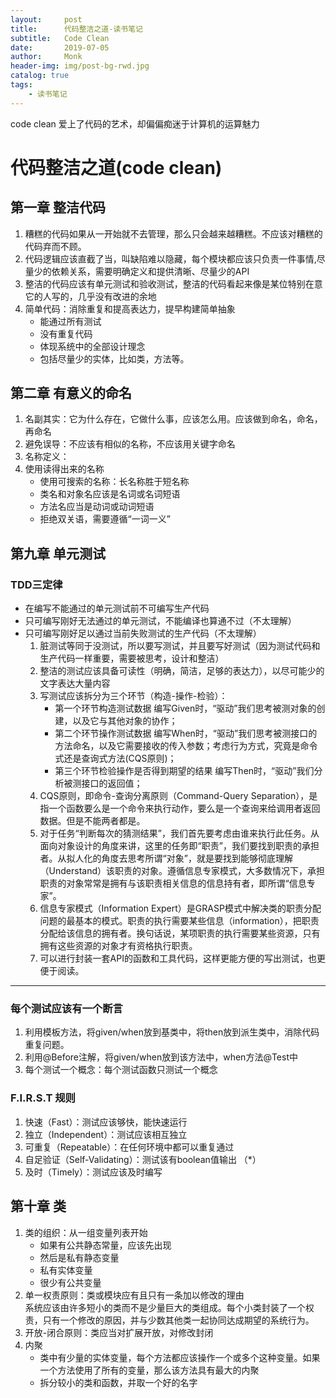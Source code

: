 ```yaml
---
layout:     post
title:      代码整洁之道-读书笔记
subtitle:   Code Clean
date:       2019-07-05
author:     Monk
header-img: img/post-bg-rwd.jpg
catalog: true
tags:
    - 读书笔记
---
```


code clean
爱上了代码的艺术，却偏偏痴迷于计算机的运算魅力

# 代码整洁之道(code clean)
## 第一章 整洁代码
   1. 糟糕的代码如果从一开始就不去管理，那么只会越来越糟糕。不应该对糟糕的代码弃而不顾。
   2. 代码逻辑应该直截了当，叫缺陷难以隐藏，每个模块都应该只负责一件事情,尽量少的依赖关系，需要明确定义和提供清晰、尽量少的API
   3. 整洁的代码应该有单元测试和验收测试，整洁的代码看起来像是某位特别在意它的人写的，几乎没有改进的余地
   4. 简单代码：消除重复和提高表达力，提早构建简单抽象
      - 能通过所有测试
      - 没有重复代码
      - 体现系统中的全部设计理念
      - 包括尽量少的实体，比如类，方法等。
		
## 第二章 有意义的命名
   1. 名副其实：它为什么存在，它做什么事，应该怎么用。应该做到命名，命名，再命名
   2. 避免误导：不应该有相似的名称，不应该用关键字命名
   3. 名称定义：
   4. 使用读得出来的名称
      * 使用可搜索的名称：长名称胜于短名称
      * 类名和对象名应该是名词或名词短语
      * 方法名应当是动词或动词短语
      * 拒绝双关语，需要遵循“一词一义”

## 第九章 单元测试
### TDD三定律
   * 在编写不能通过的单元测试前不可编写生产代码
   * 只可编写刚好无法通过的单元测试，不能编译也算通不过（不太理解）
   * 只可编写刚好足以通过当前失败测试的生产代码（不太理解）  
      1. 脏测试等同于没测试，所以要写测试，并且要写好测试（因为测试代码和生产代码一样重要，需要被思考，设计和整洁）    
      2. 整洁的测试应该具备可读性（明确，简洁，足够的表达力），以尽可能少的文字表达大量内容    
      3. 写测试应该拆分为三个环节（构造-操作-检验）：    
         - 第一个环节构造测试数据  编写Given时，“驱动”我们思考被测对象的创建，以及它与其他对象的协作；  
         - 第二个环节操作测试数据  编写When时，“驱动”我们思考被测接口的方法命名，以及它需要接收的传入参数；考虑行为方式，究竟是命令式还是查询式方法(CQS原则)；  
         - 第三个环节检验操作是否得到期望的结果  编写Then时，“驱动”我们分析被测接口的返回值；  
      4. CQS原则，即命令-查询分离原则（Command-Query Separation），是指一个函数要么是一个命令来执行动作，要么是一个查询来给调用者返回数据。但是不能两者都是。  
      5. 对于任务“判断每次的猜测结果”，我们首先要考虑由谁来执行此任务。从面向对象设计的角度来讲，这里的任务即“职责”，我们要找到职责的承担者。从拟人化的角度去思考所谓“对象”，就是要找到能够彻底理解（Understand）该职责的对象。遵循信息专家模式，大多数情况下，承担职责的对象常常是拥有与该职责相关信息的信息持有者，即所谓“信息专家”。  
      6. 信息专家模式（Information Expert）是GRASP模式中解决类的职责分配问题的最基本的模式。职责的执行需要某些信息（information），把职责分配给该信息的拥有者。换句话说，某项职责的执行需要某些资源，只有拥有这些资源的对象才有资格执行职责。  
      7. 可以进行封装一套API的函数和工具代码，这样更能方便的写出测试，也更便于阅读。  
---
### 每个测试应该有一个断言
   1. 利用模板方法，将given/when放到基类中，将then放到派生类中，消除代码重复问题。  
   2. 利用@Before注解，将given/when放到该方法中，when方法@Test中  
   3. 每个测试一个概念：每个测试函数只测试一个概念
   
### F.I.R.S.T 规则
   1. 快速（Fast）：测试应该够快，能快速运行  
   2. 独立（Independent）：测试应该相互独立  
   3. 可重复（Repeatable）：在任何环境中都可以重复通过  
   4. 自足验证（Self-Validating）：测试该有boolean值输出 （*）  
   5. 及时（Timely）：测试应该及时编写
   
## 第十章 类
1. 类的组织：从一组变量列表开始
   - 如果有公共静态常量，应该先出现  
   - 然后是私有静态变量  
   - 私有实体变量  
   - 很少有公共变量  
2. 单一权责原则：类或模块应有且只有一条加以修改的理由  
系统应该由许多短小的类而不是少量巨大的类组成。每个小类封装了一个权责，只有一个修改的原因，并与少数其他类一起协同达成期望的系统行为。
3. 开放-闭合原则：类应当对扩展开放，对修改封闭
4. 内聚
   - 类中有少量的实体变量，每个方法都应该操作一个或多个这种变量。如果一个方法使用了所有的变量，那么该方法具有最大的内聚  
   - 拆分较小的类和函数，并取一个好的名字

  
